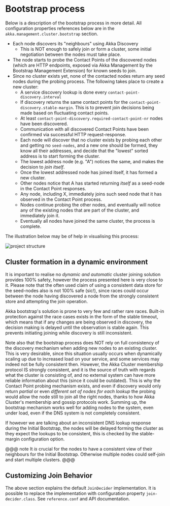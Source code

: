 # Bootstrap process 

Below is a description of the bootstrap process in more detail.
All configuration properties references below are in the `akka.management.cluster.bootstrap` section. 

- Each node discovers its "neighbours" using Akka Discovery 
    - This is NOT enough to safely join or form a cluster, some initial negotiation between the nodes must take place.
- The node starts to probe the Contact Points of the discovered nodes (which are HTTP endpoints, exposed via
  Akka Management by the Bootstrap Management Extension) for known seeds to join.
- Since no cluster exists yet, none of the contacted nodes return any seed nodes during the probing process. The following
  takes place to create a new cluster:
    - A service discovery lookup is done every `contact-point-discovery.interval`
    - If discovery returns the same contact points for the `contact-point-discovery.stable-margin`. This is to prevent
      join decisions being made based on fluctuating contact points.
    - At least `contact-point-discovery.required-contact-point-nr` nodes have been discovered.
    - Communication with all discovered Contact Points have been confirmed via successful HTTP request-response.
    - Each node will discover that no cluster exists by probing each other and getting no `seed-nodes`, 
      and a new one should be formed,
      they know all their addresses, and decide that the "lowest" sorted address is to start forming the cluster.
    - The lowest address node (e.g. "A") notices the same, and makes the decision to *join itself*.
    - Once the lowest addressed node has joined itself, it has formed a new cluster.
    - Other nodes notice that A has started returning *itself* as a seed-node in the Contact Point responses.
    - Any node, including X, immediately joins such seed node that it has observed in the Contact Point process.
    - Nodes continue probing the other nodes, and eventually will notice any of the existing nodes that are part of the cluster,
      and immediately join it. 
    - Eventually all nodes have joined the same cluster, the process is complete.

The illustration below may be of help in visualising this process:

![project structure](../images/bootstrap-forming-cluster.png)

## Cluster formation in a dynamic environment 

It is important to realise no *dynamic and automatic* cluster joining solution provides 100% safety, however the process
presented here is very close to it. Please note that the often used claim of using a consistent data store for the 
seed-nodes also is not 100% safe (sic!), since races could occur between the node having discovered a node from the strongly 
consistent store and attempting the join operation.

Akka bootstrap's solution is prone to very few and rather rare races. Built-in protection against the race cases exists
in the form of the stable timeout, which means that if any changes are being observed in discovery, the decision making
is delayed until the observation is stable again. This prevents initiating joining while discovery is still inconsistent.

Note also that the bootstrap process does NOT rely on full consistency of the discovery mechanism when adding new nodes 
to an existing cluster. This is very desirable, since this situation usually occurs when dynamically scaling up due to 
increased load on your service, and some services may indeed not be fully consistent then. However, the Akka Cluster 
membership protocol IS strongly consistent, and it is the source of truth with regards what the cluster is consisting of,
and no external system can have more reliable information about this (since it could be outdated). This is why the 
Contact Point probing mechanism exists, and even if discovery would only return *partial* or even *different set of nodes
for each lookup* the probing would allow the node still to join all the right nodes, thanks to how Akka Cluster's membership
and gossip protocols work. Summing up, the bootstrap mechanism works well for adding nodes to the system, even under load,
even if the DNS system is not completely consistent. 

If however we are talking about an inconsistent DNS lookup response during the Initial Bootstrap, the nodes will be delayed
forming the cluster as they expect the lookups to be consistent, this is checked by the stable-margin configuration option.


@@@ note
  It *is* crucial for the nodes to have a consistent view of their neighbours for the Initial Bootstrap. Otherwise
  multiple nodes could self-join and start multiple clusters.
@@@

## Customizing Join Behavior

The above section explains the default `JoinDecider` implementation. It is possible to replace the implementation with
configuration property `join-decider.class`. See `reference.conf` and API
documentation.


